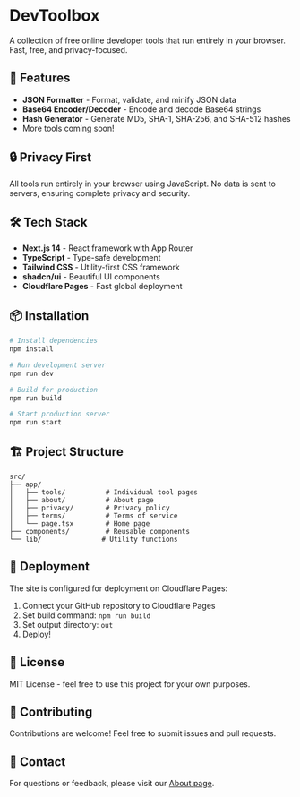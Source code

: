 # DevToolbox

A collection of free online developer tools that run entirely in your browser. Fast, free, and privacy-focused.

## 🚀 Features

- **JSON Formatter** - Format, validate, and minify JSON data
- **Base64 Encoder/Decoder** - Encode and decode Base64 strings
- **Hash Generator** - Generate MD5, SHA-1, SHA-256, and SHA-512 hashes
- More tools coming soon!

## 🔒 Privacy First

All tools run entirely in your browser using JavaScript. No data is sent to servers, ensuring complete privacy and security.

## 🛠️ Tech Stack

- **Next.js 14** - React framework with App Router
- **TypeScript** - Type-safe development
- **Tailwind CSS** - Utility-first CSS framework
- **shadcn/ui** - Beautiful UI components
- **Cloudflare Pages** - Fast global deployment

## 📦 Installation

```bash
# Install dependencies
npm install

# Run development server
npm run dev

# Build for production
npm run build

# Start production server
npm run start
```

## 🏗️ Project Structure

```
src/
├── app/
│   ├── tools/          # Individual tool pages
│   ├── about/          # About page
│   ├── privacy/        # Privacy policy
│   ├── terms/          # Terms of service
│   └── page.tsx        # Home page
├── components/         # Reusable components
└── lib/               # Utility functions
```

## 🚀 Deployment

The site is configured for deployment on Cloudflare Pages:

1. Connect your GitHub repository to Cloudflare Pages
2. Set build command: `npm run build`
3. Set output directory: `out`
4. Deploy!

## 📝 License

MIT License - feel free to use this project for your own purposes.

## 🤝 Contributing

Contributions are welcome! Feel free to submit issues and pull requests.

## 📧 Contact

For questions or feedback, please visit our [About page](/about).